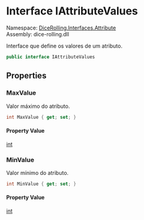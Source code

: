 # <a id="DiceRolling_Interfaces_Attribute_IAttributeValues"></a> Interface IAttributeValues

Namespace: [DiceRolling.Interfaces.Attribute](DiceRolling.Interfaces.Attribute.md)  
Assembly: dice\-rolling.dll  

Interface que define os valores de um atributo.

```csharp
public interface IAttributeValues
```

## Properties

### <a id="DiceRolling_Interfaces_Attribute_IAttributeValues_MaxValue"></a> MaxValue

Valor máximo do atributo.

```csharp
int MaxValue { get; set; }
```

#### Property Value

 [int](https://learn.microsoft.com/dotnet/api/system.int32)

### <a id="DiceRolling_Interfaces_Attribute_IAttributeValues_MinValue"></a> MinValue

Valor mínimo do atributo.

```csharp
int MinValue { get; set; }
```

#### Property Value

 [int](https://learn.microsoft.com/dotnet/api/system.int32)

